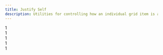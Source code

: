 ```yaml
---
title: Justify Self
description: Utilities for controlling how an individual grid item is aligned along its inline axis.
---
```

<div>
    <table-utility prefix="justify-self" property="justify-align-self" custom-property="justify-self" class="mb-lg"></table-utility>
    <card-example>
		<div class="container h-full rounded-md bg-surface-1 p-24">
			<div class="container h-full rounded-md bg-surface-1 p-24">
				<div class="container grid border-b border-alpha-1 mb-24 pb-24">
					<div class="max-w-max justify-self-auto p-10 bg-info text-center rounded-sm"><span class="text-xs text-white font-semibold">1</span></div>
				</div>
				<div class="container grid border-b border-alpha-1 mb-24 pb-24">
					<div class="max-w-max justify-self-start p-10 bg-info text-center rounded-sm"><span class="text-xs text-white font-semibold">1</span></div>
				</div>
				<div class="container grid border-b border-alpha-1 mb-24 pb-24">
					<div class="max-w-max justify-self-end p-10 bg-info text-center rounded-sm"><span class="text-xs text-white font-semibold">1</span></div>
				</div>
				<div class="container grid border-b border-alpha-1 mb-24 pb-24">
					<div class="max-w-max justify-self-center p-10 bg-info text-center rounded-sm"><span class="text-xs text-white font-semibold">1</span></div>
				</div>
				<div class="container grid">
					<div class="max-w-max justify-self-baseline p-10 bg-info text-center rounded-sm"><span class="text-xs text-white font-semibold">1</span></div>
				</div>
			</div>
		</div>
    </card-example>
</div>